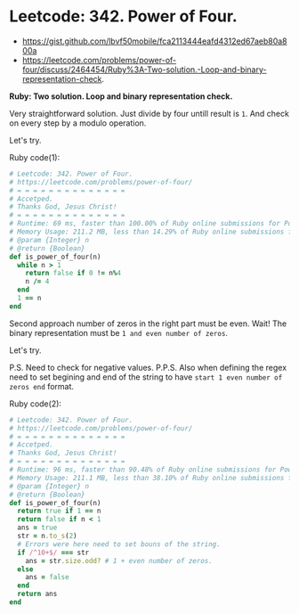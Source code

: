 # Leetcode: 342. Power of Four.

- https://gist.github.com/lbvf50mobile/fca2113444eafd4312ed67aeb80a800a
- https://leetcode.com/problems/power-of-four/discuss/2464454/Ruby%3A-Two-solution.-Loop-and-binary-representation-check.

**Ruby: Two solution. Loop and binary representation check.**

Very straightforward solution. Just divide by four untill result is `1`. And check on every step by a modulo operation.

Let's try. 

Ruby code(1):
```Ruby
# Leetcode: 342. Power of Four.
# https://leetcode.com/problems/power-of-four/
# = = = = = = = = = = = = = = 
# Accetped.
# Thanks God, Jesus Christ!
# = = = = = = = = = = = = = =
# Runtime: 69 ms, faster than 100.00% of Ruby online submissions for Power of Four.
# Memory Usage: 211.2 MB, less than 14.29% of Ruby online submissions for Power of Four.
# @param {Integer} n
# @return {Boolean}
def is_power_of_four(n)
  while n > 1
    return false if 0 != n%4
    n /= 4
  end
  1 == n
end
```

Second approach number of zeros in the right part must be even. Wait! The binary representation must be `1 and even number of zeros`. 

Let's try.

P.S. Need to check for negative values.
P.P.S. Also when defining the regex need to set begining and end of the string to have `start 1 even number of zeros end` format.

Ruby code(2):
```Ruby
# Leetcode: 342. Power of Four.
# https://leetcode.com/problems/power-of-four/
# = = = = = = = = = = = = = = 
# Accetped.
# Thanks God, Jesus Christ!
# = = = = = = = = = = = = = =
# Runtime: 96 ms, faster than 90.48% of Ruby online submissions for Power of Four.
# Memory Usage: 211.1 MB, less than 38.10% of Ruby online submissions for Power of Four.
# @param {Integer} n
# @return {Boolean}
def is_power_of_four(n)
  return true if 1 == n
  return false if n < 1
  ans = true
  str = n.to_s(2)
  # Errors were here need to set bouns of the string.
  if /^10+$/ === str
    ans = str.size.odd? # 1 + even number of zeros.
  else
    ans = false
  end
  return ans
end
```
